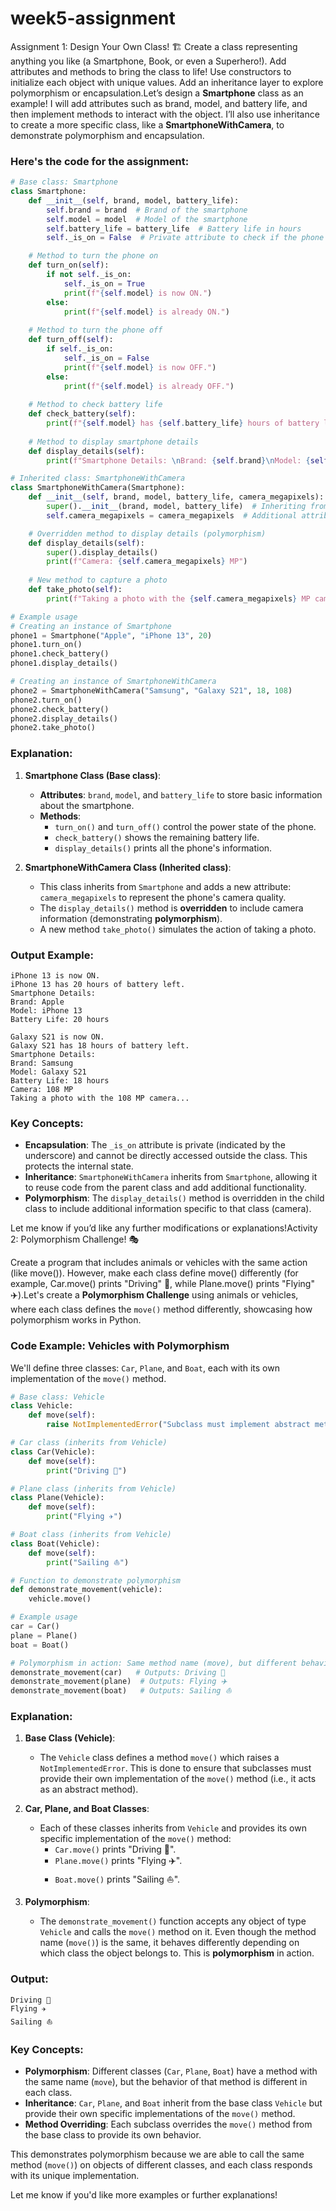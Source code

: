 # week5-assignment
Assignment 1: Design Your Own Class! 🏗️
Create a class representing anything you like (a Smartphone, Book, or even a Superhero!).
Add attributes and methods to bring the class to life!
Use constructors to initialize each object with unique values.
Add an inheritance layer to explore polymorphism or encapsulation.Let’s design a **Smartphone** class as an example! I will add attributes such as brand, model, and battery life, and then implement methods to interact with the object. I’ll also use inheritance to create a more specific class, like a **SmartphoneWithCamera**, to demonstrate polymorphism and encapsulation.

### Here's the code for the assignment:

```python
# Base class: Smartphone
class Smartphone:
    def __init__(self, brand, model, battery_life):
        self.brand = brand  # Brand of the smartphone
        self.model = model  # Model of the smartphone
        self.battery_life = battery_life  # Battery life in hours
        self._is_on = False  # Private attribute to check if the phone is on

    # Method to turn the phone on
    def turn_on(self):
        if not self._is_on:
            self._is_on = True
            print(f"{self.model} is now ON.")
        else:
            print(f"{self.model} is already ON.")
    
    # Method to turn the phone off
    def turn_off(self):
        if self._is_on:
            self._is_on = False
            print(f"{self.model} is now OFF.")
        else:
            print(f"{self.model} is already OFF.")
    
    # Method to check battery life
    def check_battery(self):
        print(f"{self.model} has {self.battery_life} hours of battery left.")
    
    # Method to display smartphone details
    def display_details(self):
        print(f"Smartphone Details: \nBrand: {self.brand}\nModel: {self.model}\nBattery Life: {self.battery_life} hours")

# Inherited class: SmartphoneWithCamera
class SmartphoneWithCamera(Smartphone):
    def __init__(self, brand, model, battery_life, camera_megapixels):
        super().__init__(brand, model, battery_life)  # Inheriting from Smartphone
        self.camera_megapixels = camera_megapixels  # Additional attribute for camera

    # Overridden method to display details (polymorphism)
    def display_details(self):
        super().display_details()
        print(f"Camera: {self.camera_megapixels} MP")
    
    # New method to capture a photo
    def take_photo(self):
        print(f"Taking a photo with the {self.camera_megapixels} MP camera...")

# Example usage
# Creating an instance of Smartphone
phone1 = Smartphone("Apple", "iPhone 13", 20)
phone1.turn_on()
phone1.check_battery()
phone1.display_details()

# Creating an instance of SmartphoneWithCamera
phone2 = SmartphoneWithCamera("Samsung", "Galaxy S21", 18, 108)
phone2.turn_on()
phone2.check_battery()
phone2.display_details()
phone2.take_photo()
```

### Explanation:

1. **Smartphone Class (Base class)**:
   - **Attributes**: `brand`, `model`, and `battery_life` to store basic information about the smartphone.
   - **Methods**: 
     - `turn_on()` and `turn_off()` control the power state of the phone.
     - `check_battery()` shows the remaining battery life.
     - `display_details()` prints all the phone's information.

2. **SmartphoneWithCamera Class (Inherited class)**:
   - This class inherits from `Smartphone` and adds a new attribute: `camera_megapixels` to represent the phone's camera quality.
   - The `display_details()` method is **overridden** to include camera information (demonstrating **polymorphism**).
   - A new method `take_photo()` simulates the action of taking a photo.

### Output Example:

```text
iPhone 13 is now ON.
iPhone 13 has 20 hours of battery left.
Smartphone Details: 
Brand: Apple
Model: iPhone 13
Battery Life: 20 hours

Galaxy S21 is now ON.
Galaxy S21 has 18 hours of battery left.
Smartphone Details: 
Brand: Samsung
Model: Galaxy S21
Battery Life: 18 hours
Camera: 108 MP
Taking a photo with the 108 MP camera...
```

### Key Concepts:
- **Encapsulation**: The `_is_on` attribute is private (indicated by the underscore) and cannot be directly accessed outside the class. This protects the internal state.
- **Inheritance**: `SmartphoneWithCamera` inherits from `Smartphone`, allowing it to reuse code from the parent class and add additional functionality.
- **Polymorphism**: The `display_details()` method is overridden in the child class to include additional information specific to that class (camera).

Let me know if you’d like any further modifications or explanations!Activity 2: Polymorphism Challenge! 🎭

Create a program that includes animals or vehicles with the same action (like move()). However, make each class define move() differently (for example, Car.move() prints "Driving" 🚗, while Plane.move() prints "Flying" ✈️).Let's create a **Polymorphism Challenge** using animals or vehicles, where each class defines the `move()` method differently, showcasing how polymorphism works in Python.

### Code Example: **Vehicles with Polymorphism**

We'll define three classes: `Car`, `Plane`, and `Boat`, each with its own implementation of the `move()` method.

```python
# Base class: Vehicle
class Vehicle:
    def move(self):
        raise NotImplementedError("Subclass must implement abstract method")

# Car class (inherits from Vehicle)
class Car(Vehicle):
    def move(self):
        print("Driving 🚗")

# Plane class (inherits from Vehicle)
class Plane(Vehicle):
    def move(self):
        print("Flying ✈️")

# Boat class (inherits from Vehicle)
class Boat(Vehicle):
    def move(self):
        print("Sailing ⛵")

# Function to demonstrate polymorphism
def demonstrate_movement(vehicle):
    vehicle.move()

# Example usage
car = Car()
plane = Plane()
boat = Boat()

# Polymorphism in action: Same method name (move), but different behavior
demonstrate_movement(car)   # Outputs: Driving 🚗
demonstrate_movement(plane)  # Outputs: Flying ✈️
demonstrate_movement(boat)   # Outputs: Sailing ⛵
```

### Explanation:

1. **Base Class (Vehicle)**:
   - The `Vehicle` class defines a method `move()` which raises a `NotImplementedError`. This is done to ensure that subclasses must provide their own implementation of the `move()` method (i.e., it acts as an abstract method).
   
2. **Car, Plane, and Boat Classes**:
   - Each of these classes inherits from `Vehicle` and provides its own specific implementation of the `move()` method:
     - `Car.move()` prints "Driving 🚗".
     - `Plane.move()` prints "Flying ✈️".
     - `Boat.move()` prints "Sailing ⛵".

3. **Polymorphism**:
   - The `demonstrate_movement()` function accepts any object of type `Vehicle` and calls the `move()` method on it. Even though the method name (`move()`) is the same, it behaves differently depending on which class the object belongs to. This is **polymorphism** in action.

### Output:
```text
Driving 🚗
Flying ✈️
Sailing ⛵
```

### Key Concepts:
- **Polymorphism**: Different classes (`Car`, `Plane`, `Boat`) have a method with the same name (`move`), but the behavior of that method is different in each class.
- **Inheritance**: `Car`, `Plane`, and `Boat` inherit from the base class `Vehicle` but provide their own specific implementations of the `move()` method.
- **Method Overriding**: Each subclass overrides the `move()` method from the base class to provide its own behavior.

This demonstrates polymorphism because we are able to call the same method (`move()`) on objects of different classes, and each class responds with its unique implementation.

Let me know if you'd like more examples or further explanations!




